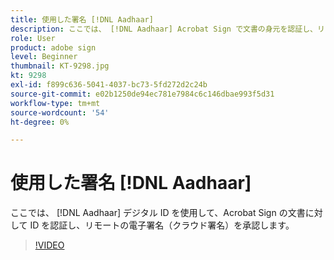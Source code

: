 ```yaml
---
title: 使用した署名 [!DNL Aadhaar]
description: ここでは、 [!DNL Aadhaar] Acrobat Sign で文書の身元を認証し、リモート電子署名（クラウド署名）を承認するためのデジタル ID
role: User
product: adobe sign
level: Beginner
thumbnail: KT-9298.jpg
kt: 9298
exl-id: f899c636-5041-4037-bc73-5fd272d2c24b
source-git-commit: e02b1250de94ec781e7984c6c146dbae993f5d31
workflow-type: tm+mt
source-wordcount: '54'
ht-degree: 0%

---
```


# 使用した署名 [!DNL Aadhaar]

ここでは、 [!DNL Aadhaar] デジタル ID を使用して、Acrobat Sign の文書に対して ID を認証し、リモートの電子署名（クラウド署名）を承認します。

>[!VIDEO](https://video.tv.adobe.com/v/338362?hidetitle=true)
